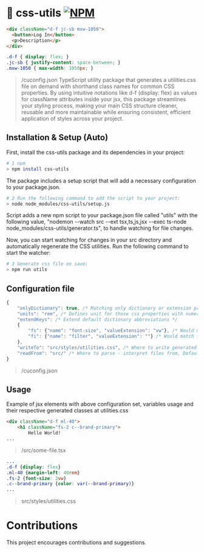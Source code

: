 # 🎨 css-utils [![NPM](https://img.shields.io/npm/v/css-utils.svg)](https://www.npmjs.com/package/css-utils)

```html
<div className="d-f jc-sb mxw-1050">
  <button>Log In</button>
  <p>Description</p>
</div>
```
```css
.d-f { display: flex; }
.jc-sb { justify-content: space-between; }
.mxw-1050 { max-width: 1050px; }
```
> /cuconfig.json
TypeScript utility package that generates a utilities.css file on demand with shorthand class names for common CSS properties. By using intuitive notations like d-f (display: flex) as values for className attributes inside your jsx, this package streamlines your styling process, making your main CSS structure cleaner, reusable and more maintainable while ensuring consistent, efficient application of styles across your project.

## Installation & Setup (Auto)
First, install the css-utils package and its dependencies in your project:
```bash
# 1 npm
> npm install css-utils
```
The package includes a setup script that will add a necessary configuration to your package.json.
```bash
# 2 Run the following command to add the script to your project:
> node node_modules/css-utils/setup.js
```
Script adds a new npm script to your package.json file called "utils" with the following value, "nodemon --watch src --ext tsx,ts,js,jsx --exec ts-node node_modules/css-utils/generator.ts", to handle watching for file changes.

Now, you can start watching for changes in your src directory and automatically regenerate the CSS utilities. Run the following command to start the watcher:
```bash
# 3 Generate css file on save:
> npm run utils
```

## Configuration file
```javascript
{
    "onlyDictionary": true, /* Matching only dictionary or extension properties, Defaults to false */
    "units": "rem", /* Defines unit for those css properties with numeric values or others, Defaults to "px" */
    "extendKeys": /* Extend default dictionary abbreviations */ 
    {
        "fs": {"name": "font-size", "valueExtension": "vw"}, /* Would match for fs className */
        "fi": {"name": "filter", "valueExtension": ""} /* Would match for fs className */
    },
    "writeTo": "src/styles/utilities.css", /* Where to write generated css file, Defaults to "styles/utilities.css" */
    "readFrom": "src/" /* Where to parse - interpret files from, Defaults to "/" */
}
```
> /cuconfig.json

## Usage
Example of jsx elements with above configuration set, variables usage and their respective generated classes at utilities.css

```html
<div className="d-f ml-40">
    <h1 className="fs-2 c--brand-primary">
        Hello World!
...
```
> /src/some-file.tsx
```css
...
.d-f {display: flex}
.ml-40 {margin-left: 40rem}
.fs-2 {font-size: 2vw}
.c--brand-primary {color: var(--brand-primary)}
...
```
> src/styles/utilities.css

# Contributions

This project encourages contributions and suggestions.
